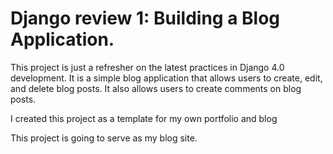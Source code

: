 # Django review 1: Building a Blog Application.

This project is just a refresher on the latest practices in Django 4.0 development. It is a simple blog application that allows users to create, edit, and delete blog posts. It also allows users to create comments on blog posts.

I created this project as a template for my own portfolio and blog

This project is going to serve as my blog site.
